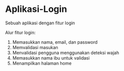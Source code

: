 # Aplikasi-Login
Sebuah aplikasi dengan fitur login

Alur fitur login:
1. Memasukkan nama, email, dan password
2. Memvalidasi masukan
3. Menvalidasi pengguna menggunakan deteksi wajah
4. Memasukkan nama ibu untuk validasi
5. Menampilkan halaman home
